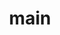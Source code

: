 ---
title: "main"

#ARTICLE

article:
  type : "tutorial"
  title : "Catalyst Tutorials"
  content : "Lorem Ipsum is simply dummy text of the printing and typesetting industry. <br> lorem Ipsum has been the industry’s standard dummy text"
 
# FEATURE

feature:
  enable : true
  feature_item: 
    # feature item loop
    - name : "Simple Web Application"
      url: "/tutorial-apps/simple-web-application/java/introduction"
      content : "Create a single-page serverless web application using Catalyst Advanced I/O Function and Catalyst Data Store that allows you to report or look up alien encounters in a city."
      level: "Beginner"
      language1: "Java"
      language1_url: "/tutorial-apps/simple-web-application/java/introduction"
      language2: "NodeJS"
      language2_url: "/tutorial-apps/simple-web-application/nodejs/introduction"
      duration: "forty-mins"
      status: ""

    # feature item loop
    - name : "Microservice"
      url: "/tutorial-apps/microservice/java/introduction"
      content : "Build a simple microservice using Catalyst Basic I/O Functions and integrate it with Zoho CRM to send automated counter-based email alerts when more than a specific number of leads are created."
      level: "Intermediate"
      language1: "Java"
      language1_url: "/tutorial-apps/microservice/java/introduction"
      language2: "NodeJS"
      language2_url: "/tutorial-apps/microservice/nodejs/introduction"
      duration: "fortyfive-mins"
      status: ""

    # feature item loop
    - name : "Event Function"
      url: "/tutorial-apps/microservice/nodejs/introduction"
      content : "Configure a Catalyst Event Function and associate it with a Catalyst Event Listener that will send automated onboarding emails to the application’s users when they sign up."
      level: "Hard"
      language1: "Java"
      language1_url: "/tutorial-apps/microservice/java/introduction"
      language2: "NodeJS"
      language2_url: "/tutorial-apps/microservice/nodejs/introduction"
      duration: "sixty-mins"
      status: ""

    # feature item loop
    - name : "React App"
      url: "/tutorial-apps/microservice/nodejs/introduction"
      content : "Create a URL shortener service ‘Cat.ly’ as a React application using Catalyst Advanced I/O Function and other components, and automate its building process using Catalyst scripts."
      level: "Intermediate"
      language1: "Java"
      language1_url: "/tutorial-apps/microservice/java/introduction"
      language2: "NodeJS"
      language2_url: "/tutorial-apps/microservice/nodejs/introduction"
      duration: "forty-mins"
      status: ""

    # feature item loop
    - name : "React App with CI/CD"
      url: "/tutorial-apps/microservice/nodejs/introduction"
      content : "Implement a CI/CD setup in the Cat.ly application created previously to automate the testing and deployment process, using GitHub and Travis CI."
      level: "Hard"
      language1: "Java"
      language1_url: "/tutorial-apps/microservice/java/introduction"
      language2: "NodeJS"
      language2_url: "/tutorial-apps/microservice/nodejs/introduction"
      duration: "fortyfive-mins"
      status: ""

    # feature item loop
    - name : "To-Do List App"
      url: "/tutorial-apps/microservice/nodejs/introduction"
      content : "Build a to-do list web application using Catalyst Advanced I/O Function and Catalyst Data Store that enables you to note down tasks to be done and delete them after they are done."
      level: "Beginner"
      language1: "Java"
      language1_url: "/tutorial-apps/microservice/java/introduction"
      language2: "NodeJS"
      language2_url: "/tutorial-apps/microservice/nodejs/introduction"
      duration: "sixty-mins"
      status: ""

    # feature item loop
    - name : "Cron Function"
      url: "/tutorial-apps/microservice/nodejs/introduction"
      content : "Build a web news application using Catalyst Cron, a Cron Function, and an Advanced I/O Function that periodically fetches the latest news from a third-party service automatically, and displays their headlines with links to the articles."
      level: "Intermediate"
      language1: "Java"
      language1_url: "/tutorial-apps/microservice/java/introduction"
      language2: "NodeJS"
      language2_url: "/tutorial-apps/microservice/nodejs/introduction"
      duration: "forty-mins"
      status: ""
  
---